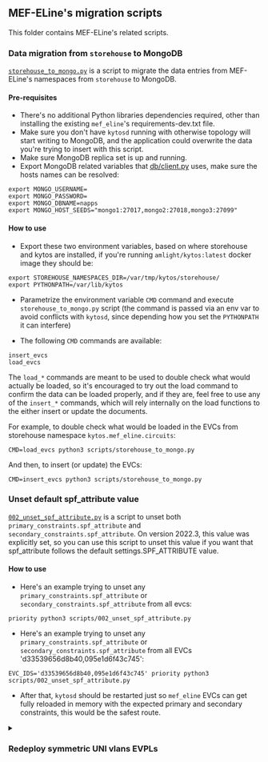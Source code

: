 ## MEF-ELine's migration scripts

This folder contains MEF-ELine's related scripts.

### Data migration from `storehouse` to MongoDB

[`storehouse_to_mongo.py`](./storehouse_to_mongo.py) is a script to migrate the data entries from MEF-ELine's namespaces from `storehouse` to MongoDB.

#### Pre-requisites

- There's no additional Python libraries dependencies required, other than installing the existing `mef_eline`'s requirements-dev.txt file.
- Make sure you don't have `kytosd` running with otherwise topology will start writing to MongoDB, and the application could overwrite the data you're trying to insert with this script.
- Make sure MongoDB replica set is up and running.
- Export MongoDB related variables that [db/client.py](../db/client.py) uses, make sure the hosts names can be resolved:

```
export MONGO_USERNAME=
export MONGO_PASSWORD=
export MONGO_DBNAME=napps
export MONGO_HOST_SEEDS="mongo1:27017,mongo2:27018,mongo3:27099"
```

#### How to use

- Export these two environment variables, based on where storehouse and kytos are installed, if you're running `amlight/kytos:latest` docker image they should be:

```
export STOREHOUSE_NAMESPACES_DIR=/var/tmp/kytos/storehouse/
export PYTHONPATH=/var/lib/kytos
```

- Parametrize the environment variable `CMD` command and execute `storehouse_to_mongo.py` script (the command is passed via an env var to avoid conflicts with `kytosd`, since depending how you set the `PYTHONPATH` it can interfere)

- The following `CMD` commands are available:

```
insert_evcs
load_evcs
```

The `load_*` commands are meant to be used to double check what would actually be loaded, so it's encouraged to try out the load command to confirm the data can be loaded properly, and if they are, feel free to use any of the `insert_*` commands, which will rely internally on the load functions to the either insert or update the documents.

For example, to double check what would be loaded in the EVCs from storehouse namespace `kytos.mef_eline.circuits`:

```
CMD=load_evcs python3 scripts/storehouse_to_mongo.py
```

And then, to insert (or update) the EVCs:

```
CMD=insert_evcs python3 scripts/storehouse_to_mongo.py
```

### Unset default spf_attribute value

[`002_unset_spf_attribute.py`](./002_unset_spf_attribute.py) is a script to unset both `primary_constraints.spf_attribute` and `secondary_constraints.spf_attribute`. On version 2022.3, this value was explicitly set, so you can use this script to unset this value if you want that spf_attribute follows the default settings.SPF_ATTRIBUTE value.

#### How to use

- Here's an example trying to unset any `primary_constraints.spf_attribute` or  `secondary_constraints.spf_attribute` from all evcs:

```
priority python3 scripts/002_unset_spf_attribute.py
```

- Here's an example trying to unset any `primary_constraints.spf_attribute` or  `secondary_constraints.spf_attribute` from all EVCs 'd33539656d8b40,095e1d6f43c745':

```
EVC_IDS='d33539656d8b40,095e1d6f43c745' priority python3 scripts/002_unset_spf_attribute.py
```

- After that, `kytosd` should be restarted just so `mef_eline` EVCs can get fully reloaded in memory with the expected primary and secondary constraints, this would be the safest route.

<details><summary><h3>Redeploy symmetric UNI vlans EVPLs </h3></summary>

[`redeploy_evpls_same_vlans.py`](./redeploy_evpls_same_vlans.py) is a CLI script to list and redeploy symmetric (same vlan on both UNIs) EVPLs.

You should use this script if you want to avoid a redundant `set_vlan` instruction that used to be present in the instruction set. This script by triggering an EVC redeploy will force that all flows get pushed and overwritten again, it'll temporarily create traffic disruption. The redeploy in this case is just to force that the flows are pushed right away instead of waiting for a network convergence that might result in the flows getting pushed again.

#### Pre-requisites

- `kytosd` must be running
- There's no additional dependency other than the existing core ones

#### How to use

This script exposes two commands: `list` and `update`.

- First you want to `list` to double check which symmetric EVPLs have been found. If you need to just include a subset you can use the ``--included_evcs_filter`` string passing a string of evc ids separated by comma value.

```shell
python scripts/redeploy_evpls_same_vlans.py list --included_evcs_filter 'dc533ac942a541,eab1fedf3d654f' | jq

{
  "dc533ac942a541": {
    "name": "1046-1046",
    "uni_a": {
      "tag": {
        "tag_type": "vlan",
        "value": 1046
      },
      "interface_id": "00:00:00:00:00:00:00:01:1"
    },
    "uni_z": {
      "tag": {
        "tag_type": "vlan",
        "value": 1046
      },
      "interface_id": "00:00:00:00:00:00:00:03:1"
    }
  },
  "eab1fedf3d654f": {
    "name": "1070-1070",
    "uni_a": {
      "tag": {
        "tag_type": "vlan",
        "value": 1070
      },
      "interface_id": "00:00:00:00:00:00:00:01:1"
    },
    "uni_z": {
      "tag": {
        "tag_type": "vlan",
        "value": 1070
      },
      "interface_id": "00:00:00:00:00:00:00:03:1"
    }
  }
}
```

- If you're OK with the EVPLs listed on `list`, then you can proceed to `update` to trigger a redeploy. You can also set ``--batch_size`` and ``--batch_sleep_secs`` to control respectively how many EVPLs will be redeployed concurrently and how long to wait after each batch is sent:

```
python scripts/redeploy_evpls_same_vlans.py update --batch_size 10 --batch_sleep_secs 5 --included_evcs_filter 'dc533ac942a541,eab1fedf3d654f'

2023-11-01 16:29:45,980 - INFO - It'll redeploy 2 EVPL(s) using batch_size 10 and batch_sleep 5
2023-11-01 16:29:46,123 - INFO - Redeployed evc_id dc533ac942a541
2023-11-01 16:29:46,143 - INFO - Redeployed evc_id eab1fedf3d654f
```

- If you want to redeploy all symmetric EVPLs batching 10 EVCs concurrently and waiting for 5 seconds per batch:

```
python scripts/redeploy_evpls_same_vlans.py update --batch_size 10 --batch_sleep_secs 5


2023-11-01 16:23:11,081 - INFO - It'll redeploy 100 EVPL(s) using batch_size 10 and batch_sleep 5
2023-11-01 16:23:11,724 - INFO - Redeployed evc_id 0ca460bafb7442
2023-11-01 16:23:11,725 - INFO - Redeployed evc_id 0645d179d9174f
2023-11-01 16:23:11,752 - INFO - Redeployed evc_id 0b45959b6a484b
2023-11-01 16:23:11,763 - INFO - Redeployed evc_id 0a270fd5a2ce47
2023-11-01 16:23:11,779 - INFO - Redeployed evc_id 08a72e3c1ecb40
2023-11-01 16:23:11,780 - INFO - Redeployed evc_id 09a5a3b14f9048
2023-11-01 16:23:11,780 - INFO - Redeployed evc_id 0e658df33a9d46
2023-11-01 16:23:11,783 - INFO - Redeployed evc_id 1096fff414c649
2023-11-01 16:23:11,789 - INFO - Redeployed evc_id 0a5702d65da64c
2023-11-01 16:23:11,802 - INFO - Redeployed evc_id 07e3c962346947
2023-11-01 16:23:11,802 - INFO - Sleeping for 5...
2023-11-01 16:23:17,498 - INFO - Redeployed evc_id 1b884a1dd8f147
2023-11-01 16:23:17,538 - INFO - Redeployed evc_id 23270946ce1044
2023-11-01 16:23:17,541 - INFO - Redeployed evc_id 18610fbbcfe54e
2023-11-01 16:23:17,543 - INFO - Redeployed evc_id 1a10cb2638d746
2023-11-01 16:23:17,543 - INFO - Redeployed evc_id 25f2269466cc42
2023-11-01 16:23:17,544 - INFO - Redeployed evc_id 2c332447842b42
2023-11-01 16:23:17,546 - INFO - Redeployed evc_id 2ddf3e33b5fd4b
2023-11-01 16:23:17,547 - INFO - Redeployed evc_id 168346ab0be845
2023-11-01 16:23:17,554 - INFO - Redeployed evc_id 21aff155f11e49
2023-11-01 16:23:17,555 - INFO - Redeployed evc_id 215aeb07f34543
2023-11-01 16:23:17,555 - INFO - Sleeping for 5...

```
</details>
